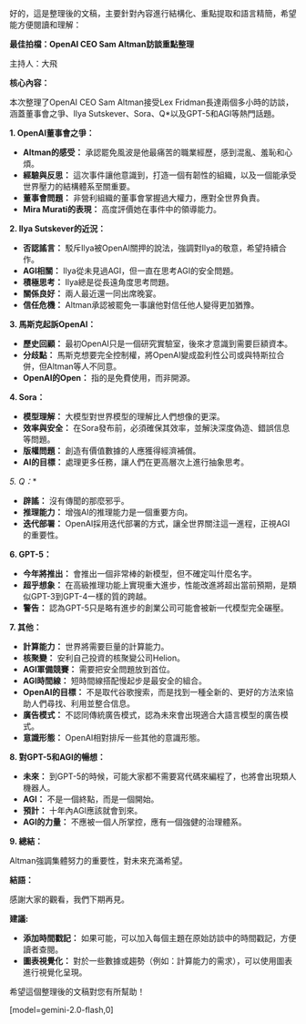 好的，這是整理後的文稿，主要針對內容進行結構化、重點提取和語言精簡，希望能方便閱讀和理解：

**最佳拍檔：OpenAI CEO Sam Altman訪談重點整理**

主持人：大飛

**核心內容：**

本次整理了OpenAI CEO Sam Altman接受Lex Fridman長達兩個多小時的訪談，涵蓋董事會之爭、Ilya Sutskever、Sora、Q*以及GPT-5和AGI等熱門話題。

**1. OpenAI董事會之爭：**

*   **Altman的感受：** 承認罷免風波是他最痛苦的職業經歷，感到混亂、羞恥和心煩。
*   **經驗與反思：** 這次事件讓他意識到，打造一個有韌性的組織，以及一個能承受世界壓力的結構體系至關重要。
*   **董事會問題：** 非營利組織的董事會掌握過大權力，應對全世界負責。
*   **Mira Murati的表現：** 高度評價她在事件中的領導能力。

**2. Ilya Sutskever的近況：**

*   **否認謠言：** 駁斥Ilya被OpenAI關押的說法，強調對Ilya的敬意，希望持續合作。
*   **AGI相關：** Ilya從未見過AGI，但一直在思考AGI的安全問題。
*   **積極思考：** Ilya總是從長遠角度思考問題。
*   **關係良好：** 兩人最近還一同出席晚宴。
*   **信任危機：** Altman承認被罷免一事讓他對信任他人變得更加猶豫。

**3. 馬斯克起訴OpenAI：**

*   **歷史回顧：** 最初OpenAI只是一個研究實驗室，後來才意識到需要巨額資本。
*   **分歧點：** 馬斯克想要完全控制權，將OpenAI變成盈利性公司或與特斯拉合併，但Altman等人不同意。
*   **OpenAI的Open：** 指的是免費使用，而非開源。

**4. Sora：**

*   **模型理解：** 大模型對世界模型的理解比人們想像的更深。
*   **效率與安全：** 在Sora發布前，必須確保其效率，並解決深度偽造、錯誤信息等問題。
*   **版權問題：** 創造有價值數據的人應獲得經濟補償。
*   **AI的目標：** 處理更多任務，讓人們在更高層次上進行抽象思考。

**5. Q*：**

*   **辟謠：** 沒有傳聞的那麼邪乎。
*   **推理能力：** 增強AI的推理能力是一個重要方向。
*   **迭代部署：** OpenAI採用迭代部署的方式，讓全世界關注這一進程，正視AGI的重要性。

**6. GPT-5：**

*   **今年將推出：** 會推出一個非常棒的新模型，但不確定叫什麼名字。
*   **超乎想象：** 在高級推理功能上實現重大進步，性能改進將超出當前預期，是類似GPT-3到GPT-4一樣的質的跨越。
*   **警告：** 認為GPT-5只是略有進步的創業公司可能會被新一代模型完全碾壓。

**7. 其他：**

*   **計算能力：** 世界將需要巨量的計算能力。
*   **核聚變：** 安利自己投資的核聚變公司Helion。
*   **AGI軍備競賽：** 需要把安全問題放到首位。
*   **AGI時間線：** 短時間線搭配慢起步是最安全的組合。
*   **OpenAI的目標：** 不是取代谷歌搜索，而是找到一種全新的、更好的方法來協助人們尋找、利用並整合信息。
*   **廣告模式：** 不認同傳統廣告模式，認為未來會出現適合大語言模型的廣告模式。
*   **意識形態：** OpenAI相對排斥一些其他的意識形態。

**8. 對GPT-5和AGI的暢想：**

*   **未來：** 到GPT-5的時候，可能大家都不需要寫代碼來編程了，也將會出現類人機器人。
*   **AGI：** 不是一個終點，而是一個開始。
*   **預計：** 十年內AGI應該就會到來。
*   **AGI的力量：** 不應被一個人所掌控，應有一個強健的治理體系。

**9. 總結：**

Altman強調集體努力的重要性，對未來充滿希望。

**結語：**

感謝大家的觀看，我們下期再見。

**建議:**

*   **添加時間戳記：** 如果可能，可以加入每個主題在原始訪談中的時間戳記，方便讀者查閱。
*   **圖表視覺化：** 對於一些數據或趨勢（例如：計算能力的需求），可以使用圖表進行視覺化呈現。

希望這個整理後的文稿對您有所幫助！

[model=gemini-2.0-flash,0]
